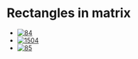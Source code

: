 # Rectangles in matrix

- [![84](https://img.shields.io/badge/84-Largest_Rectangle_in_Histogram-red)](../problems/)
- [![1504](https://img.shields.io/badge/1504-Count_Submatrices_With_All_Ones-yellow)](../problems/)
- [![85](https://img.shields.io/badge/85-Maximal_Rectangle-red)](../problems/)
